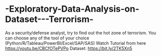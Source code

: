 # -Exploratory-Data-Analysis-on-Dataset---Terrorism-
As a security/defense analyst, try to find out the hot zone of terrorism.  You can choose any of the tool of your choice    (Python/R/Tableau/PowerBI/Excel/SAP/SAS) Watch Tutorial from here https://youtu.be/CBCfOTePVPo  Dataset: https://bit.ly/2TK5Xn5
